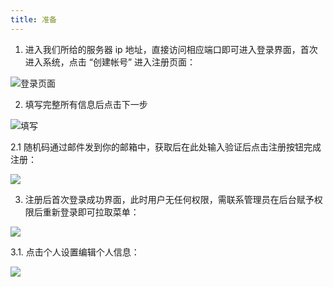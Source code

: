 ```yaml
---
title: 准备
---
```



1. 进入我们所给的服务器 ip 地址，直接访问相应端口即可进入登录界面，首次进入系统，点击 “创建帐号” 进入注册页面：

![登录页面](http://image.japoul.cn/docs/%E5%9B%BE%E7%89%871.png)

2. 填写完整所有信息后点击下一步

![填写](http://image.japoul.cn/docs/%E5%9B%BE%E7%89%872.png)

2.1 随机码通过邮件发到你的邮箱中，获取后在此处输入验证后点击注册按钮完成注册：

![](http://image.japoul.cn/docs/%E5%9B%BE%E7%89%873.png)

3. 注册后首次登录成功界面，此时用户无任何权限，需联系管理员在后台赋予权限后重新登录即可拉取菜单：


![](http://image.japoul.cn/docs/%E5%9B%BE%E7%89%874.png)

3.1. 点击个人设置编辑个人信息：

![](http://image.japoul.cn/docs/%E5%9B%BE%E7%89%875.png)
